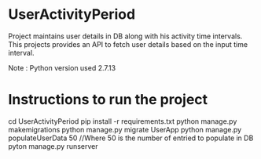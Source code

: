 # UserActivityPeriod
Project maintains user details in DB along with his activity time intervals. This projects provides an API to fetch user details based on the input time interval.

Note : Python version used 2.7.13

# Instructions to run the project 
cd UserActivityPeriod
pip install -r requirements.txt
python manage.py makemigrations
python manage.py migrate UserApp
python manage.py populateUserData 50 //Where 50 is the number of entried to populate in DB
pyton manage.py runserver
